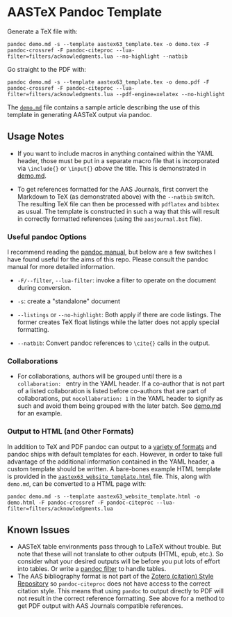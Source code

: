 # AASTeX Pandoc Template

Generate a TeX file with:

```
pandoc demo.md -s --template aastex63_template.tex -o demo.tex -F pandoc-crossref -F pandoc-citeproc --lua-filter=filters/acknowledgments.lua --no-highlight --natbib
```

Go straight to the PDF with:

```
pandoc demo.md -s --template aastex63_template.tex -o demo.pdf -F pandoc-crossref -F pandoc-citeproc --lua-filter=filters/acknowledgments.lua --pdf-engine=xelatex --no-highlight
```

The [`demo.md`](demo.md) file contains a sample article describing the use of this template in generating AASTeX output via pandoc.

## Usage Notes

* If you want to include macros in anything contained within the YAML header, those must be put in a separate macro file that is incorporated via `\include{}` or `\input{}` *above* the title. This is demonstrated in [demo.md](demo.md).

* To get references formatted for the AAS Journals, first convert the Markdown to TeX (as demonstrated above) with the `--natbib` switch. The resulting TeX file can then be processed with `pdflatex` and `bibtex` as usual. The template is constructed in such a way that this will result in correctly formatted references (using the `aasjournal.bst` file).

### Useful pandoc Options

I recommend reading the [pandoc manual](https://pandoc.org/MANUAL.html), but below are a few switches I have found useful for the aims of this repo.
Please consult the pandoc manual for more detailed information.

* `-F/--filter`, `--lua-filter`: invoke a filter to operate on the document during conversion.

* `-s`: create a "standalone" document

* `--listings` or `--no-highlight`: Both apply if there are code listings. The former creates TeX float listings while the latter does not apply special formatting.

* `--natbib`: Convert pandoc references to `\cite{}` calls in the output.

### Collaborations

* For collaborations, authors will be grouped until there is a `collaboration: ` entry in the YAML header. If a co-author that is not part of a listed collaboration is listed before co-authors that are part of collaborations, put `nocollaboration: 1` in the YAML header to signify as such and avoid them being grouped with the later batch. See [demo.md](demo.md) for an example.

### Output to HTML (and Other Formats)

In addition to TeX and PDF pandoc can output to a [variety of formats](https://pandoc.org/MANUAL.html#general-options) and pandoc ships with default templates for each.
However, in order to take full advantage of the additional information contained in the YAML header, a custom template should be written.
A bare-bones example HTML template is provided in the [`aastex63_website_template.html`](aastex63_website_template.html) file.
This, along with `demo.md`, can be converted to a HTML page with:

```
pandoc demo.md -s --template aastex63_website_template.html -o demo.html -F pandoc-crossref -F pandoc-citeproc --lua-filter=filters/acknowledgments.lua
```

## Known Issues

* AASTeX table environments pass through to LaTeX without trouble. But note that these will not translate to other outputs (HTML, epub, etc.). So consider what your desired outputs will be before you put lots of effort into tables. Or write a [pandoc filter](https://pandoc.org/filters.html) to handle tables.
* The AAS bibliography format is not part of the [Zotero (citation) Style Repository](https://www.zotero.org/styles) so `pandoc-citeproc` does not have access to the correct citation style. This means that using `pandoc` to output directly to PDF will not result in the correct reference formatting. See above for a method to get PDF output with AAS Journals compatible references.
